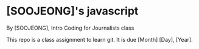 # [SOOJEONG]'s javascript

By [SOOJEONG], Intro Coding for Journalists class

This repo is a class assignment to learn git. It is due [Month] [Day], [Year].
